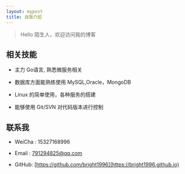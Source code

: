 ```yaml
---
layout: mypost
title: 自我介绍
---
```


> Hello 陌生人，欢迎访问我的博客

## 相关技能

- 主力 Go语言, 熟悉微服务相关

- 数据库方面能熟练使用 MySQL,Oracle，MongoDB

- Linux 的简单使用，各种服务的搭建

- 能够使用 Git/SVN 对代码版本进行控制

## 联系我

- WeiCha&nbsp;: 15327168996

- Email&nbsp;: 791294825@qq.com

- GitHub: [https://github.com/bright1996](https://bright1996.github.io)
